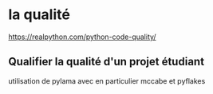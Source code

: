 
# la qualité 



https://realpython.com/python-code-quality/ 


## Qualifier la qualité d'un projet étudiant 

utilisation de pylama avec en particulier mccabe et pyflakes 

